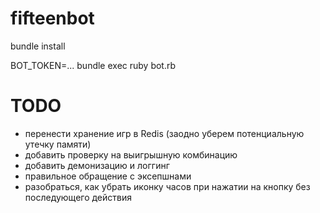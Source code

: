# fifteenbot
bundle install

BOT_TOKEN=... bundle exec ruby bot.rb

# TODO
 * перенести хранение игр в Redis (заодно уберем потенциальную утечку памяти)
 * добавить проверку на выигрышную комбинацию
 * добавить демонизацию и логгинг
 * правильное обращение с эксепшнами
 * разобраться, как убрать иконку часов при нажатии на кнопку без последующего действия
